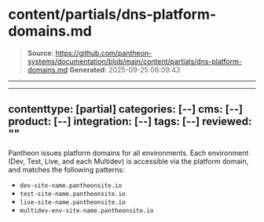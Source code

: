 # content/partials/dns-platform-domains.md

> **Source**: https://github.com/pantheon-systems/documentation/blob/main/content/partials/dns-platform-domains.md
> **Generated**: 2025-09-25 06:09:43

---

---
contenttype: [partial]
categories: [--]
cms: [--]
product: [--]
integration: [--]
tags: [--]
reviewed: ""
---

Pantheon issues platform domains for all environments. Each environment (Dev, Test, Live, and each Multidev) is accessible via the platform domain, and matches the following patterns:

- `dev-site-name.pantheonsite.io`
- `test-site-name.pantheonsite.io`
- `live-site-name.pantheonsite.io`
- `multidev-env-site-name.pantheonsite.io`

